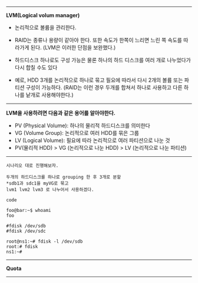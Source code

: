 
---

__LVM(Logical volum manager)__
+ 논리적으로 볼륨을 관리한다.

+ RAID는 종류나 용량이 같아야 한다. 또한 속도가 한쪽이 느리면 느린 쪽 속도를 따라가게 된다. (LVM은 이러한 단점을 보완했다.)
+ 하드디스크 하나로도 구성 가능은 물론 하나의 하드 디스크를 여러 개로 나누었다가 다시 합칠 수도 있다
- 예로, HDD 3개를 논리적으로 하나로 묶고 필요에 따라서 다시 2개의 볼륨 또는 파티션 구성이 가능하다. (RAID는 이런 경우 두개를 합쳐서 하나로 사용하고 다른 하나를 낱개로 사용해야한다.)

---


__LVM을 사용하려면 다음과 같은 용어를 알아야한다.__

+ PV (Physical Volume): 하나의 물리적 하드디스크를 의미한다
+ VG (Volume Group): 논리적으로 여러 HDD를 묶은 그룹
+ LV (Logical Volume): 필요에 따라 논리적으로 여러 파티션으로 나눈 것
+ PV(물리적 HDD) > VG (논리적으로 나눈 HDD) > LV (논리적으로 나눈 파티션)

---


`시나리오 대로 진행해보자.`
```
두개의 하드디스크를 하나로 grouping 한 후 3개로 분할
*sdb1과 sdc1을 myVG로 묶고
lvm1 lvm2 lvm3 로 나누어서 사용하겠다.
```

`code`
```console
foo@bar:~$ whoami
foo

#fdisk /dev/sdb
#fdisk /dev/sdc

root@ns1:~# fdisk -l /dev/sdb
root:# fdisk
ns1:~#
```

---
__Quota__

---
